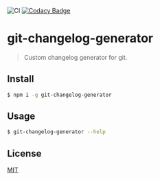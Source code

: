 ![CI](https://github.com/axelrindle/git-changelog-generator/workflows/CI/badge.svg)
[![Codacy Badge](https://app.codacy.com/project/badge/Grade/79b2fc71621248308e1596045e8095ae)](https://www.codacy.com/manual/axelrindle/git-changelog-generator?utm_source=github.com&amp;utm_medium=referral&amp;utm_content=axelrindle/git-changelog-generator&amp;utm_campaign=Badge_Grade)

# git-changelog-generator
> Custom changelog generator for git.

## Install
```bash
$ npm i -g git-changelog-generator
```

## Usage
```bash
$ git-changelog-generator --help
```

## License
[MIT](LICENSE)
